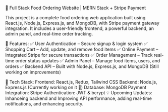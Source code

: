 🚀 Full Stack Food Ordering Website | MERN Stack + Stripe Payment

This project is a complete food ordering web application built using React.js, Node.js, Express.js, and MongoDB, with Stripe payment gateway integration. It includes a user-friendly frontend, a powerful backend, an admin panel, and real-time order tracking.

🔧 Features:
✅ User Authentication – Secure signup & login system
✅ Shopping Cart – Add, update, and remove food items
✅ Online Payment – Integrated Stripe for secure transactions
✅ Order Management – Track real-time order status updates
✅ Admin Panel – Manage food items, users, and orders
✅ Backend API – Built with Node.js, Express.js, and MongoDB (Still working on improvements)

📌 Tech Stack:
Frontend: React.js, Redux, Tailwind CSS
Backend: Node.js, Express.js (Currently working on it 🚧)
Database: MongoDB
Payment Integration: Stripe
Authentication: JWT & bcrypt
💡 Upcoming Updates: Inhanceing backend and Improving API performance, adding real-time notifications, and enhancing security.
